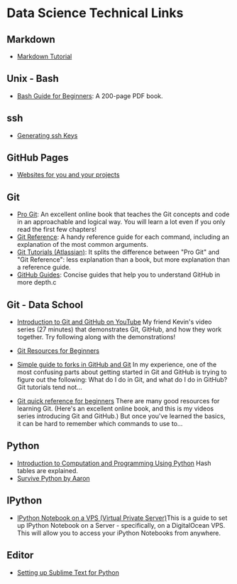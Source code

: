 # Data Science Technical Links 

## Markdown
* [Markdown Tutorial](http://markdowntutorial.com/)

## Unix - Bash 
* [Bash Guide for Beginners](http://writers.fultus.com/garrels/ebooks/Machtelt_Garrels_Bash_Guide_for_Beginners_2nd_Ed.pdf): A 200-page PDF book.

## ssh
* [Generating ssh Keys](https://help.github.com/articles/generating-ssh-keys/)

## GitHub Pages
* [Websites for you and your projects](https://pages.github.com/)

## Git
* [Pro Git](http://git-scm.com/book): An excellent online book that teaches the Git concepts and code in an approachable and logical way. You will learn a lot even if you only read the first few chapters!
* [Git Reference](http://gitref.org/): A handy reference guide for each command, including an explanation of the most common arguments.
* [Git Tutorials (Atlassian)](https://www.atlassian.com/git/tutorial): It splits the difference between "Pro Git" and "Git Reference": less explanation than a book, but more explanation than a reference guide.
* [GitHub Guides](https://guides.github.com/): Concise guides that help you to understand GitHub in more depth.c

## Git - Data School
* [Introduction to Git and GitHub on YouTube](https://www.youtube.com/playlist?list=PL5-da3qGB5IBLMp7LtN8Nc3Efd4hJq0kD) My friend Kevin's video series (27 minutes) that demonstrates Git, GitHub, and how they work together. Try following along with the demonstrations!

* [Git Resources for Beginners](http://www.dataschool.io/tag/git/)

* [Simple guide to forks in GitHub and Git](http://www.dataschool.io/simple-guide-to-forks-in-github-and-git/)
In my experience, one of the most confusing parts about getting started in Git and GitHub is trying to figure out the following: What do I do in Git, and what do I do in GitHub? Git tutorials tend not...

* [Git quick reference for beginners](http://www.dataschool.io/git-quick-reference-for-beginners/)
There are many good resources for learning Git. (Here's an excellent online book, and this is my videos series introducing Git and GitHub.) But once you've learned the basics, it can be hard to remember which commands to use to...

## Python

* [Introduction to Computation and Programming Using Python](http://planspace.org/20150111-a_great_python_book_explains_hash_tables/) Hash tables are explained.
* [Survive Python by Aaron](https://survive-python.herokuapp.com/user/Aaron/)

## IPython
* [IPython Notebook on a VPS (Virtual Private Server)](http://calebmadrigal.com/ipython-notebook-vps/)This is a guide to set up IPython Notebook on a Server - specifically, on a DigitalOcean VPS. This will allow you to access your iPython Notebooks from anywhere.

## Editor

* [Setting up Sublime Text for Python](http://dbader.org/blog/setting-up-sublime-text-for-python-development)


